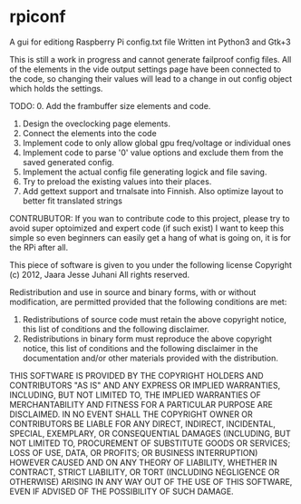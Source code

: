 rpiconf
=======

A gui for editiong Raspberry Pi config.txt file
Written int Python3 and Gtk+3

This is still a work in progress and cannot generate failproof config files.
All of the elements in the vide output settings page have been connected to
the code, so changing their values will lead to a change in out config
object which holds the settings.

TODO:
0. Add the frambuffer size elements and code.
1. Design the oveclocking page elements.
2. Connect the elements into the code
3. Implement code to only allow global gpu freq/voltage or individual
   ones
4. Implement code to parse '0' value options and exclude them from the
   saved generated config.
5. Implement the actual config file generating logick and file saving.
6. Try to preload the existing values into their places.
7. Add gettext support and trnalsate into Finnish. Also optimize layout
   to better fit translated strings

CONTRUBUTOR: If you wan to contribute code to this project, please try to
avoid super optoimized and expert code (if such exist) I want to keep this
simple so even beginners can easily get a hang of what is going on, it is
for the RPi after all.

This piece of software is given to you under the following license
Copyright (c) 2012, Jaara Jesse Juhani
All rights reserved.

Redistribution and use in source and binary forms, with or without
modification, are permitted provided that the following conditions are met: 

1. Redistributions of source code must retain the above copyright notice, this
   list of conditions and the following disclaimer. 
2. Redistributions in binary form must reproduce the above copyright notice,
   this list of conditions and the following disclaimer in the documentation
   and/or other materials provided with the distribution. 

THIS SOFTWARE IS PROVIDED BY THE COPYRIGHT HOLDERS AND CONTRIBUTORS "AS IS" AND
ANY EXPRESS OR IMPLIED WARRANTIES, INCLUDING, BUT NOT LIMITED TO, THE IMPLIED
WARRANTIES OF MERCHANTABILITY AND FITNESS FOR A PARTICULAR PURPOSE ARE
DISCLAIMED. IN NO EVENT SHALL THE COPYRIGHT OWNER OR CONTRIBUTORS BE LIABLE FOR
ANY DIRECT, INDIRECT, INCIDENTAL, SPECIAL, EXEMPLARY, OR CONSEQUENTIAL DAMAGES
(INCLUDING, BUT NOT LIMITED TO, PROCUREMENT OF SUBSTITUTE GOODS OR SERVICES;
LOSS OF USE, DATA, OR PROFITS; OR BUSINESS INTERRUPTION) HOWEVER CAUSED AND
ON ANY THEORY OF LIABILITY, WHETHER IN CONTRACT, STRICT LIABILITY, OR TORT
(INCLUDING NEGLIGENCE OR OTHERWISE) ARISING IN ANY WAY OUT OF THE USE OF THIS
SOFTWARE, EVEN IF ADVISED OF THE POSSIBILITY OF SUCH DAMAGE.
